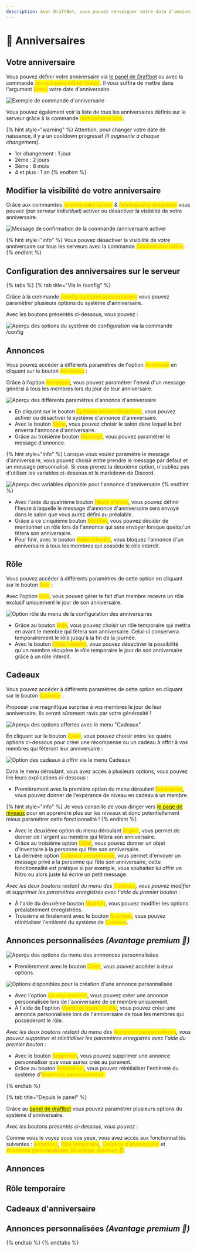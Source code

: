 ```yaml
---
description: Avec DraftBot, vous pouvez renseigner votre date d'anniversaire et être informé des prochains à venir !
---
```


# 🎂 Anniversaires

## Votre anniversaire

Vous pouvez définir votre anniversaire via [le panel de Draftbot](https://www.draftbot.fr) ou avec la commande <mark style="color:orange;">/anniversaire définir \[date] </mark>. Il vous suffira de mettre dans l'argument <mark style="color:orange;">\[date]</mark> votre date d'anniversaire. 

![Exemple de commande d'anniversaire](../.gitbook/assets/birthday/command_review.png)

Vous pouvez également voir la liste de tous les anniversaires définis sur le serveur grâce à la commande <mark style="color:orange;">/anniversaire liste</mark>.

{% hint style="warning" %}
Attention, pour changer votre date de naissance, il y a un cooldown progressif *(il augmente à chaque changement)*.

- 1er changement : 1 jour
- 2ème : 2 jours
- 3ème : 6 mois
- 4 et plus : 1 an
{% endhint %}

## Modifier la visibilité de votre anniversaire

Grâce aux commandes <mark style="color:orange;">/anniversaire activer</mark> & <mark style="color:orange;">/anniversaire désactiver</mark> vous pouvez *(par serveur individuel)* activer ou désactiver la visibilité de votre anniversaire.

![Message de confirmation de la commande /anniversaire activer](../.gitbook/assets/birthday/birthday_enable.png)

{% hint style="info" %}
Vous pouvez désactiver la visibilité de votre anniversaire sur tous les serveurs avec la commande <mark style="color:orange;">/anniversaire retirer</mark>.
{% endhint %}

## Configuration des anniversaires sur le serveur

{% tabs %}
{% tab title="Via le /config" %}

Grâce à la commande <mark style="color:orange;">/config \[système:anniversaires]</mark> vous pouvez paramétrer plusieurs options du système d'anniversaire.

Avec les boutons présentés ci-dessous, vous pouvez :

![Aperçu des options du système de configuration via la commande /config](../.gitbook/assets/birthday/birthday_config_button.png)

## Annonces

Vous pouvez accéder à différents paramètres de l'option <mark style="color:orange;">Annonces</mark> en cliquant sur le bouton <mark style="color:orange;">Annonces</mark> :

Grâce à l'option <mark style="color:orange;">Annonces</mark>, vous pouvez paramétrer l'envoi d'un message général à tous les membres lors du jour de leur anniversaire.

![Aperçu des différents paramètres d'annonce d'anniversaire](../.gitbook/assets/birthday/birth_config_annoncement.png)

- En cliquant sur le bouton <mark style="color:orange;">Système activer/désactiver</mark>, vous pouvez activer ou désactiver le système d'annonce d'anniversaire.
- Avec le bouton <mark style="color:orange;">Salon</mark>, vous pouvez choisir le salon dans lequel le bot enverra l'annonce d'anniversaire.
- Grâce au troisième bouton <mark style="color:orange;">Message</mark>, vous pouvez paramétrer le message d'annonce.

{% hint style="info" %}
Lorsque vous voulez paramètre le message d'anniversaire, vous pouvez choisir entre prendre le message par défaut et un message personnalisé. Si vous prenez la deuxième option, n'oubliez pas d'utiliser les variables ci-dessous et le markdown de Discord.

![Aperçu des variables diponible pour l'annonce d'anniversaire](../.gitbook/assets/birthday/birthday_config_message_edit.png)
{% endhint %}

- Avec l'aide du quatrième bouton <mark style="color:orange;">Heure d'envoi</mark>, vous pouvez définir l'heure à laquelle le message d'annonce d'anniversaire sera envoyé dans le salon que vous aurez défini au préalable. 
- Grâce à ce cinquième bouton <mark style="color:orange;">Mention</mark>, vous pouvez décider de mentionner un rôle lors de l'annonce qui sera envoyer lorsque quelqu'un fêtera son anniversaire.
- Pour finir, avec le bouton <mark style="color:orange;">Rôles interdits</mark>, vous bloquez l'annonce d'un anniversaire à tous les membres qui possède le rôle interdit. 

## Rôle

Vous pouvez accéder à différents paramètres de cette option en cliquant sur le bouton <mark style="color:orange;">Rôle</mark> :

Avec l'option <mark style="color:orange;">Rôle</mark>, vous pouvez gérer le fait d'un membre recevra un rôle exclusif uniquement le jour de son anniversaire.

![Option rôle du menu de la configuration des anniversaires](../.gitbook/assets/birthday/birthday_config_role.png)

- Grâce au bouton <mark style="color:orange;">Rôle</mark>, vous pouvez choisir un rôle temporaire qui mettra en avant le membre qui fêtera son anniversaire. Celui-ci conservera temporairement le rôle jusqu'à la fin de la journée.
- Avec le bouton <mark style="color:orange;">Rôles interdits</mark>, vous pouvez désactiver la possibilité qu'un membre récupère le rôle temporaire le jour de son anniversaire grâce à un rôle interdit.

## Cadeaux

Vous pouvez accéder à différents paramètres de cette option en cliquant sur le bouton <mark style="color:orange;">Cadeaux</mark> :

Proposer une magnifique surprise à vos membres le jour de leur anniversaire. Ils seront sûrement ravis par votre générosité !

![Aperçu des options offertes avec le menu "Cadeaux"](../.gitbook/assets/birthday/birthday_config_gift.png)

En cliquant sur le bouton <mark style="color:orange;">Créer</mark>, vous pouvez choisir entre les quatre options ci-dessous pour créer une récompense ou un cadeau à offrir à vos membres qui fêteront leur anniversaire :

![Option des cadeaux à offrir via le menu Cadeaux](../.gitbook/assets/birthday/bithday_config_option_gift.png)

Dans le menu déroulant, vous avez accès à plusieurs options, vous pouvez lire leurs explications ci-dessous :

- Premièrement avec la première option du menu déroulant <mark style="color:orange;">Expériance</mark>, vous pouvez donner de l'expérance de niveau en cadeau à un membre.

{% hint style="info" %}
Je vous conseille de vous diriger vers <mark style="color:blue;">[le page de niveaux](niveaux.md)</mark> pour en apprendre plus sur les niveaux et donc potentiellement mieux paramétrer cette fonctionnalité !
{% endhint %}
    
- Avec le deuxième option du menu déroulant <mark style="color:orange;">Argent</mark>, vous permet de donner de l'argent au membre qui fêtera son anniversaire.
- Grâce au troisième option <mark style="color:orange;">Objet</mark>, vous pouvez donner un objet d'inventaire à la personne qui fête son anniversaire. 
- La dernière option <mark style="color:orange;">Cadeaux personnalisé</mark>, vous permet d'envoyer un message privé à la personne qui fête son anniversaire, cette fonctionnalité est pratique si par exemple, vous souhaitez lui offrir un Nitro ou alors juste lui écrire un petit message.


*Avec les deux boutons restant du menu des <mark style="color:orange;">Cadeaux</mark>, vous pouvez modifier et supprimer les paramètres enregistrés avec l'aide du premier bouton :*

- À l'aide du deuxième bouton <mark style="color:orange;">Modifier</mark>, vous pouvez modifier les options préalablement enregistrées.
- Troisième et finalement avec le bouton <mark style="color:orange;">Suprimer</mark>, vous pouvez réinitialiser l'entièreté du système de <mark style="color:orange;">Cadeaux</mark>.

## Annonces personnalisées *(Avantage premium 💎)*

![Aperçu des options du menu des annnonces personnalisées](../.gitbook/assets/birthday/birthday_config_special_annoucement.png)

- Premièrement avec le bouton <mark style="color:orange;">Créer</mark>, vous pouvez accéder à deux options.

![Options disponibles pour la création d'une annonce personnalisée](../.gitbook/assets/birthday/birthday_config_premium_options.png)

- Avec l'option <mark style="color:orange;">Un seul membre</mark>, vous pouvez créer une annonce personnalisée lors de l'anniversaire de ce membre uniquement.
- À l'aide de l'option <mark style="color:orange;">Membres ayant un rôle</mark>, vous pouvez créer une annonce personnalisée lors de l'anniversaire de tous les membres qui possèderont le rôle.

*Avec les deux boutons restant du menu des <mark style="color:orange;">Annonces personnalisées</mark>, vous pouvez supprimer et réinitialiser les paramètres enregistrés avec l'aide du premier bouton :*

- Avec le bouton <mark style="color:orange;">Supprimer</mark>, vous pouvez supprimer une annonce personnaliser que vous auriez créé au paravent.
- Grâce au bouton <mark style="color:orange;">Réinitialiser</mark>, vous pouvez réinitialiser l'entièreté du système d'<mark style="color:orange;">Annonces personnalisées.</mark>

{% endtab %}


{% tab title="Depuis le panel" %}

Grâce au <mark style="color:blue;">[panel de draftbot](https://www.draftbot.fr/dashboard/)</mark> vous pouvez paramétrer plusieurs options du système d'anniversaire.

*Avec les boutons présentés ci-dessous, vous pouvez :*

Comme vous le voyez sous vos yeux, vous avez accès aux fonctionnalités suivantes : <mark style="color:orange;">Annonces</mark>, <mark style="color:orange;">Rôle temporaire</mark>, <mark style="color:orange;">Cadeaux d'anniversaire</mark> et <mark style="color:orange;">Annonces personnalisées *(Avantage premium 💎)*</mark>

## Annonces
## Rôle temporaire
## Cadeaux d'anniversaire
## Annonces personnalisées *(Avantage premium 💎)*
{% endtab %}
{% endtabs %}